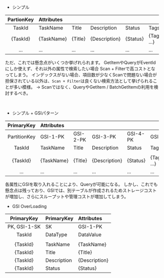 - シンプル

| PartionKey | Attributes |||||
|:-:|:-|:-|:-|:-|:-|
| TaskId | TaskName | Title| Description | Status|Tags|
| {TaskId} | {TaskName} | {Title} | {Description} | {Status} | {TagName1, ...} |
| ... | ... | ... | ... | ... | ... |

ただ、これでは懸念点がいくつか挙げれられます。
GetItemやQueryがEventIdにしか使えず、それ以外の属性で検索したい場合 Scan + Filterで高コストとなってしまう。
インデックスがない場合、項目数が少なくScanで問題ない場合が担保されている以外は、`Scan + Filter`は良くない検索方法として挙げられることが多い模様。
→ Scanではなく、QueryやGetItem / BatchGetItemの利用を検討するべき。

<br>

- シンプル + GSIパターン

| PrimaryKey | Attributes |||||
|:-:|:-|:-|:-|:-|:-|
| PartitionKey |GSI-1-PK|GSI-2-PK|GSI-3-PK|GSI-4-PK|GSI-5-PK|
| TaskId | TaskName | Title| Description | Status|Tags|
|||||
| {TaskId} | {TaskName} | {Title} | {Description} | {Status} | {TagName1, ...} |
| ... | ... | ... | ... | ... | ... |

各属性にGSIを取り入れることにより、Queryが可能になる。
しかし、これでも懸念点は残っており、GSIでは、別テーブルが作成されるためストレージコストが増加し、さらにスループットや管理コストが増加してしまう。

- GSI OverLoading

| PrimaryKey|PrimaryKey |Attributes|
|:-:|:-|:-|
| PK, GSI-1-SK |SK|GSI-1-PK|
| TaskId | DataType | DataValue | 
|||
| {TaskId} | TaskName | {TaskName} |
| {TaskId} | Title | {Title} |
| {TaskId} | Description |{Description} |
| {TaskId} | Status | {Status} |